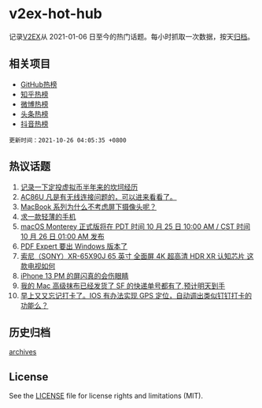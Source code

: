 # v2ex-hot-hub

 记录[V2EX](https://www.v2ex.com/)从 2021-01-06 日至今的热门话题。每小时抓取一次数据，按天[归档](archives)。
 
 ## 相关项目

- [GitHub热榜](https://github.com/snaildev/github-hot-hub)
- [知乎热榜](https://github.com/snaildev/zhihu-hot-hub)
- [微博热榜](https://github.com/snaildev/weibo-hot-hub)
- [头条热榜](https://github.com/snaildev/toutiao-hot-hub)
- [抖音热榜](https://github.com/snaildev/douyin-hot-hub)


 `更新时间：2021-10-26 04:05:35 +0800`

## 热议话题

1. [记录一下定投虚拟币半年来的坎坷经历](https://www.v2ex.com/t/810271)
1. [AC86U 凡是有无线连接问题的，可以进来看看了。](https://www.v2ex.com/t/810238)
1. [MacBook 系列为什么不考虑屏下摄像头呢？](https://www.v2ex.com/t/810249)
1. [求一款轻薄的手机](https://www.v2ex.com/t/810297)
1. [macOS Monterey 正式版将在 PDT 时间 10 月 25 日 10:00 AM / CST 时间 10 月 26 日 01:00 AM 发布](https://www.v2ex.com/t/810315)
1. [PDF Expert 要出 Windows 版本了](https://www.v2ex.com/t/810229)
1. [索尼（SONY）XR-65X90J 65 英寸 全面屏 4K 超高清 HDR XR 认知芯片 这款电视如何](https://www.v2ex.com/t/810302)
1. [iPhone 13 PM 的屏闪真的会伤眼睛](https://www.v2ex.com/t/810330)
1. [我的 Mac 高级抹布已经发货了 SF 的快递单号都有了,预计明天到手](https://www.v2ex.com/t/810247)
1. [早上又又忘记打卡了。IOS 有办法实现 GPS 定位，自动调出类似钉钉打卡的功能么？](https://www.v2ex.com/t/810256)

## 历史归档

[archives](archives)

## License

See the [LICENSE](LICENSE) file for license rights and limitations (MIT).
